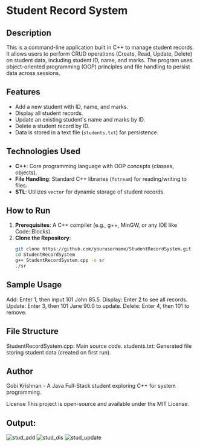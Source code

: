 # Student Record System

## Description
This is a command-line application built in C++ to manage student records. It allows users to perform CRUD operations (Create, Read, Update, Delete) on student data, including student ID, name, and marks. The program uses object-oriented programming (OOP) principles and file handling to persist data across sessions.

## Features
- Add a new student with ID, name, and marks.
- Display all student records.
- Update an existing student's name and marks by ID.
- Delete a student record by ID.
- Data is stored in a text file (`students.txt`) for persistence.

## Technologies Used
- **C++**: Core programming language with OOP concepts (classes, objects).
- **File Handling**: Standard C++ libraries (`fstream`) for reading/writing to files.
- **STL**: Utilizes `vector` for dynamic storage of student records.

## How to Run
1. **Prerequisites**: A C++ compiler (e.g., g++, MinGW, or any IDE like Code::Blocks).
2. **Clone the Repository**:
   ```bash
   git clone https://github.com/yourusername/StudentRecordSystem.git
   cd StudentRecordSystem
   g++ StudentRecordSystem.cpp -o sr
   ./sr

## Sample Usage
Add: Enter 1, then input 101 John 85.5.
Display: Enter 2 to see all records.
Update: Enter 3, then 101 Jane 90.0 to update.
Delete: Enter 4, then 101 to remove.

## File Structure
StudentRecordSystem.cpp: Main source code.
students.txt: Generated file storing student data (created on first run).

## Author
Gobi Krishnan - A Java Full-Stack student exploring C++ for system programming.

License
This project is open-source and available under the MIT License.

## Output:
![stud_add](https://github.com/user-attachments/assets/93ecd4ff-ad92-435a-a737-b4efb8d89a03)
![stud_dis](https://github.com/user-attachments/assets/62c4d92d-5074-488d-8679-22d9b89387e5)
![stud_update](https://github.com/user-attachments/assets/52f70d8c-b488-498b-8512-bf20e4a1daa7)


